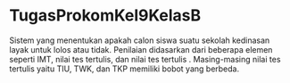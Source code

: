 # TugasProkomKel9KelasB

Sistem yang menentukan apakah calon siswa suatu sekolah kedinasan layak untuk lolos atau tidak. Penilaian didasarkan dari beberapa elemen seperti IMT, nilai tes tertulis, dan nilai tes tertulis . Masing-masing nilai tes tertulis yaitu TIU, TWK, dan TKP memiliki bobot yang berbeda.

